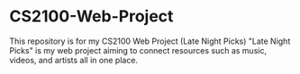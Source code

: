 # CS2100-Web-Project
This repository is for my CS2100 Web Project (Late Night Picks)
"Late Night Picks" is my web project aiming to connect resources such as music, videos, and artists all in one place.
